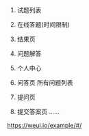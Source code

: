 1. 试题列表
2. 在线答题(时间限制)
3. 结果页
4. 问题解答
5. 个人中心

6. 问答页 所有问题列表
7. 提问页
8. 提交答案页
......


https://weui.io/example/#/